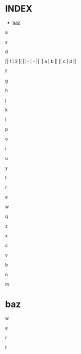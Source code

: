 # INDEX

- [baz](#baz)

a

s

d

|| 1 | 2 ||
|| - | - ||
|| a | b ||
|| c | d ||

f

g

h

j

k

l

p

o

i

u

y

t

r

e

w

q

z

x

c

v

b

n

m

# <a name="baz"></a>baz

w

e

r

t
